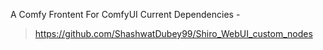 A Comfy Frontent For ComfyUI 
Current Dependencies -
> https://github.com/ShashwatDubey99/Shiro_WebUI_custom_nodes
> 
